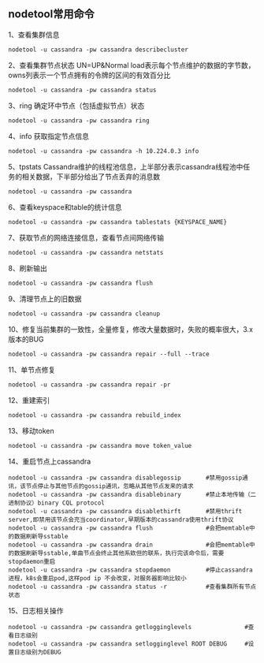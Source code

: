 nodetool常用命令
---

1、查看集群信息
```
nodetool -u cassandra -pw cassandra describecluster
```

2、查看集群节点状态
UN=UP&Normal  load表示每个节点维护的数据的字节数，owns列表示一个节点拥有的令牌的区间的有效百分比
```
nodetool -u cassandra -pw cassandra status
```

3、ring 确定环中节点（包括虚拟节点）状态
```
nodetool -u cassandra -pw cassandra ring
```

4、info 获取指定节点信息
```
nodetool -u cassandra -pw cassandra -h 10.224.0.3 info
```

5、tpstats Cassandra维护的线程池信息，上半部分表示cassandra线程池中任务的相关数据，下半部分给出了节点丢弃的消息数
```
nodetool -u cassandra -pw cassandra
```

6、查看keyspace和table的统计信息
```
nodetool -u cassandra -pw cassandra tablestats {KEYSPACE_NAME}
```

7、获取节点的网络连接信息，查看节点间网络传输
```
nodetool -u cassandra -pw cassandra netstats
```

8、刷新输出
```
nodetool -u cassandra -pw cassandra flush
```

9、清理节点上的旧数据
```
nodetool -u cassandra -pw cassandra cleanup
```

10、修复当前集群的一致性，全量修复，修改大量数据时，失败的概率很大，3.x版本的BUG
```
nodetool -u cassandra -pw cassandra repair --full --trace
```

11、单节点修复
```
nodetool -u cassandra -pw cassandra repair -pr
```

12、重建索引
```
nodetool -u cassandra -pw cassandra rebuild_index
```

13、移动token
```
nodetool -u cassandra -pw cassandra move token_value
```

14、重启节点上cassandra
```
nodetool -u cassandra -pw cassandra disablegossip       #禁用gossip通讯，该节点停止与其他节点的gossip通讯，忽略从其他节点发来的请求
nodetool -u cassandra -pw cassandra disablebinary       #禁止本地传输（二进制协议）binary CQL protocol
nodetool -u cassandra -pw cassandra disablethirft       #禁用thrift server,即禁用该节点会充当coordinator,早期版本的cassandra使用thrift协议
nodetool -u cassandra -pw cassandra flush               #会把memtable中的数据刷新导sstable
nodetool -u cassandra -pw cassandra drain               #会把memtable中的数据刷新导sstable,单曲节点会终止其他系欸但的联系，执行完该命令后，需要stopdaemon重启
nodetool -u cassandra -pw cassandra stopdaemon          #停止cassandra进程，k8s会重启pod,这样pod ip 不会改变，对服务器影响比较小
nodetool -u cassandra -pw cassandra status -r           #查看集群所有节点状态
```

15、日志相关操作
```
nodetool -u cassandra -pw cassandra getlogginglevels               #查看日志级别
nodetool -u cassandra -pw cassandra setlogginglevel ROOT DEBUG     #设置日志级别为DEBUG
```
